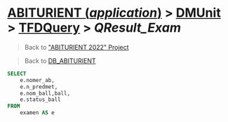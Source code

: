 # [ABITURIENT (*application*)](../../app_abiturient_2022.md) > [DMUnit](../DMUnit.md) > [TFDQuery](TDFQuery.md) > *QResult_Exam*

> Back to ["ABITURIENT 2022" Project](/README.md)

> Back to [DB_ABITURIENT](../../../db/db_abiturient_2022.md)

```sql
SELECT
    e.nomer_ab,
    e.n_predmet,
    e.nom_ball,ball,
    e.status_ball
FROM
    examen AS e
```